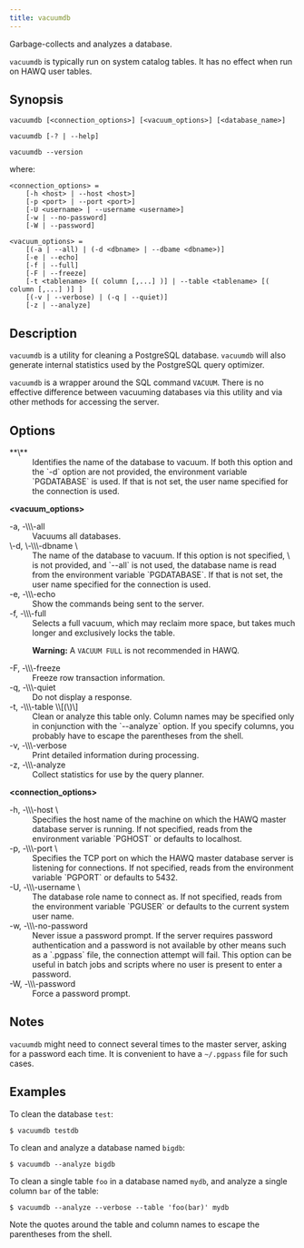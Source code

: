 ```yaml
---
title: vacuumdb
---
```


<!--
Licensed to the Apache Software Foundation (ASF) under one
or more contributor license agreements.  See the NOTICE file
distributed with this work for additional information
regarding copyright ownership.  The ASF licenses this file
to you under the Apache License, Version 2.0 (the
"License"); you may not use this file except in compliance
with the License.  You may obtain a copy of the License at

  http://www.apache.org/licenses/LICENSE-2.0

Unless required by applicable law or agreed to in writing,
software distributed under the License is distributed on an
"AS IS" BASIS, WITHOUT WARRANTIES OR CONDITIONS OF ANY
KIND, either express or implied.  See the License for the
specific language governing permissions and limitations
under the License.
-->

Garbage-collects and analyzes a database.

`vacuumdb` is typically run on system catalog tables. It has no effect when run on HAWQ user tables.

## Synopsis<a id="topic1__section2"></a>

``` pre
vacuumdb [<connection_options>] [<vacuum_options>] [<database_name>]
    
vacuumdb [-? | --help]

vacuumdb --version
```
where:

```
<connection_options> =
    [-h <host> | --host <host>] 
    [-p <port> | --port <port>] 
    [-U <username> | --username <username>] 
    [-w | --no-password]
    [-W | --password] 
    
<vacuum_options> =
    [(-a | --all) | (-d <dbname> | --dbame <dbname>)]
    [-e | --echo]
    [-f | --full] 
    [-F | --freeze] 
    [-t <tablename> [( column [,...] )] | --table <tablename> [( column [,...] )] ]
    [(-v | --verbose) | (-q | --quiet)]
    [-z | --analyze] 

```

## Description<a id="topic1__section3"></a>

`vacuumdb` is a utility for cleaning a PostgreSQL database. `vacuumdb` will also generate internal statistics used by the PostgreSQL query optimizer.

`vacuumdb` is a wrapper around the SQL command `VACUUM`. There is no effective difference between vacuuming databases via this utility and via other methods for accessing the server.

## Options<a id="topic1__section4"></a>

<dt>**\<database\_name\>**</dt>
<dd>Identifies the name of the database to vacuum. If both this option and the `-d` option are not provided, the environment variable `PGDATABASE` is used. If that is not set, the user name specified for the connection is used.</dd>

**\<vacuum_options\>**

<dt>-a, -\\\-all  </dt>
<dd>Vacuums all databases.</dd>

<dt>\-d, \-\\\-dbname \<dbname\>  </dt>
<dd>The name of the database to vacuum. If this option is not specified, \<database\_name\> is not provided, and `--all` is not used, the database name is read from the environment variable `PGDATABASE`. If that is not set, the user name specified for the connection is used.</dd>

<dt>-e, -\\\-echo  </dt>
<dd>Show the commands being sent to the server.</dd>

<dt>-f, -\\\-full  </dt>
<dd>Selects a full vacuum, which may reclaim more space, but takes much longer and exclusively locks the table.

**Warning:** A `VACUUM FULL` is not recommended in HAWQ.</dd>

<dt>-F, -\\\-freeze  </dt>
<dd>Freeze row transaction information.</dd>

<dt>-q, -\\\-quiet  </dt>
<dd>Do not display a response.</dd>

<dt>-t, -\\\-table \<tablename\>\[(\<column\>)\]  </dt>
<dd>Clean or analyze this table only. Column names may be specified only in conjunction with the `--analyze` option. If you specify columns, you probably have to escape the parentheses from the shell.</dd>

<dt>-v, -\\\-verbose  </dt>
<dd>Print detailed information during processing.</dd>

<dt>-z, -\\\-analyze  </dt>
<dd>Collect statistics for use by the query planner.</dd>

**\<connection_options\>**

<dt>-h, -\\\-host \<host\>  </dt>
<dd>Specifies the host name of the machine on which the HAWQ master database server is running. If not specified, reads from the environment variable `PGHOST` or defaults to localhost.</dd>

<dt>-p, -\\\-port \<port\>  </dt>
<dd>Specifies the TCP port on which the HAWQ master database server is listening for connections. If not specified, reads from the environment variable `PGPORT` or defaults to 5432.</dd>

<dt>-U, -\\\-username \<username\>  </dt>
<dd>The database role name to connect as. If not specified, reads from the environment variable `PGUSER` or defaults to the current system user name.</dd>

<dt>-w, -\\\-no-password  </dt>
<dd>Never issue a password prompt. If the server requires password authentication and a password is not available by other means such as a `.pgpass` file, the connection attempt will fail. This option can be useful in batch jobs and scripts where no user is present to enter a password.</dd>

<dt>-W, -\\\-password  </dt>
<dd>Force a password prompt.</dd>

## Notes<a id="topic1__section6"></a>

`vacuumdb` might need to connect several times to the master server, asking for a password each time. It is convenient to have a `~/.pgpass` file for such cases.

## Examples<a id="topic1__section7"></a>

To clean the database `test`:

``` shell
$ vacuumdb testdb
```

To clean and analyze a database named `bigdb`:

``` shell
$ vacuumdb --analyze bigdb
```

To clean a single table `foo` in a database named `mydb`, and analyze a single column `bar` of the table:

``` shell
$ vacuumdb --analyze --verbose --table 'foo(bar)' mydb
```

Note the quotes around the table and column names to escape the parentheses from the shell.
